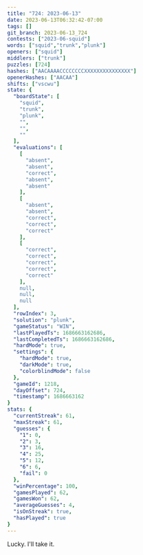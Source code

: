 ```yaml
---
title: "724: 2023-06-13"
date: 2023-06-13T06:32:42-07:00
tags: []
git_branch: 2023-06-13_724
contests: ["2023-06-squid"]
words: ["squid","trunk","plunk"]
openers: ["squid"]
middlers: ["trunk"]
puzzles: [724]
hashes: ["AACAAAACCCCCCCCXXXXXXXXXXXXXXX"]
openerHashes: ["AACAA"]
shifts: ["vscwu"]
state: {
  "boardState": [
    "squid",
    "trunk",
    "plunk",
    "",
    "",
    ""
  ],
  "evaluations": [
    [
      "absent",
      "absent",
      "correct",
      "absent",
      "absent"
    ],
    [
      "absent",
      "absent",
      "correct",
      "correct",
      "correct"
    ],
    [
      "correct",
      "correct",
      "correct",
      "correct",
      "correct"
    ],
    null,
    null,
    null
  ],
  "rowIndex": 3,
  "solution": "plunk",
  "gameStatus": "WIN",
  "lastPlayedTs": 1686663162686,
  "lastCompletedTs": 1686663162686,
  "hardMode": true,
  "settings": {
    "hardMode": true,
    "darkMode": true,
    "colorblindMode": false
  },
  "gameId": 1218,
  "dayOffset": 724,
  "timestamp": 1686663162
}
stats: {
  "currentStreak": 61,
  "maxStreak": 61,
  "guesses": {
    "1": 0,
    "2": 3,
    "3": 16,
    "4": 25,
    "5": 12,
    "6": 6,
    "fail": 0
  },
  "winPercentage": 100,
  "gamesPlayed": 62,
  "gamesWon": 62,
  "averageGuesses": 4,
  "isOnStreak": true,
  "hasPlayed": true
}
---
```

<!-- more -->
Lucky. I'll take it.
